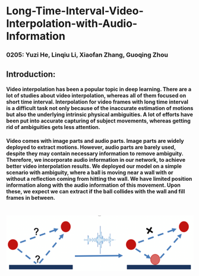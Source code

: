# Long-Time-Interval-Video-Interpolation-with-Audio-Information
### 0205: Yuzi He, Linqiu Li, Xiaofan Zhang, Guoqing Zhou

## Introduction:
#### Video interpolation has been a popular topic in deep learning. There are a lot of studies about video interpolation, whereas all of them focused on short time interval. Interpolation for video frames with long time interval is a difficult task not only because of the inaccurate estimation of motions but also the underlying intrinsic physical ambiguities. A lot of efforts have been put into accurate capturing of subject movements, whereas getting rid of ambiguities gets less attention. 
#### Video comes with image parts and audio parts. Image parts are widely deployed to extract motions. However, audio parts are barely used, despite they may contain necessary information to remove ambiguity. Therefore, we incorporate audio information in our network, to achieve better video interpolation results. We deployed our model on a simple scenario with ambiguity, where a ball is moving near a wall with or without a reflection coming from hitting the wall. We have limited position information along with the audio information of this movement. Upon these, we expect we can extract if the ball collides with the wall and fill frames in between.
# ![](https://github.com/xiaofanzhang1/Long-Time-Interval-Video-Interpolation-with-Audio-Information/blob/master/paths.png)
